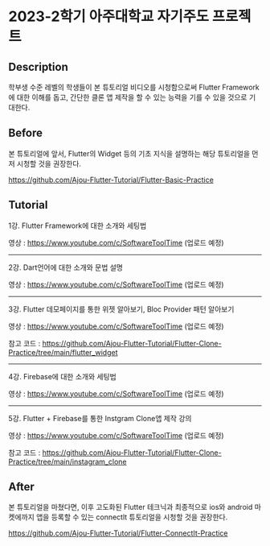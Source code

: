 # 2023-2학기 아주대학교 자기주도 프로젝트

## Description

학부생 수준 레벨의 학생들이 본 튜토리얼 비디오를 시청함으로써 Flutter Framework 에 대한 이해를 돕고, 간단한 클론 앱 제작을 할 수 있는 능력을 기를 수 있을 것으로 기대한다.

## Before

본 튜토리얼에 앞서, Flutter의 Widget 등의 기초 지식을 설명하는 해당 튜토리얼을 먼저 시청할 것을 권장한다.

https://github.com/Ajou-Flutter-Tutorial/Flutter-Basic-Practice


## Tutorial

1강. Flutter Framework에 대한 소개와 세팅법

영상 : https://www.youtube.com/c/SoftwareToolTime (업로드 예정)
<hr/>
2강. Dart언어에 대한 소개와 문법 설명

영상 : https://www.youtube.com/c/SoftwareToolTime (업로드 예정)
<hr/>
3강. Flutter 데모페이지를 통한 위젯 알아보기, Bloc Provider 패턴 알아보기

영상 : https://www.youtube.com/c/SoftwareToolTime (업로드 예정)

참고 코드 : https://github.com/Ajou-Flutter-Tutorial/Flutter-Clone-Practice/tree/main/flutter_widget
<hr/>
4강. Firebase에 대한 소개와 세팅법

영상 : https://www.youtube.com/c/SoftwareToolTime (업로드 예정)
<hr/>
5강. Flutter + Firebase를 통한 Instgram Clone앱 제작 강의

영상 : https://www.youtube.com/c/SoftwareToolTime (업로드 예정)

참고 코드 : https://github.com/Ajou-Flutter-Tutorial/Flutter-Clone-Practice/tree/main/instagram_clone


## After

본 튜토리얼을 마쳤다면, 이후 고도화된 Flutter 테크닉과 최종적으로 ios와 android 마켓에까지 앱을 등록할 수 있는 connectlt 튜토리얼을 시청할 것을 권장한다.

https://github.com/Ajou-Flutter-Tutorial/Flutter-ConnectIt-Practice